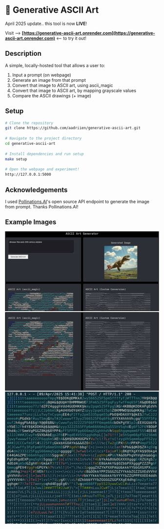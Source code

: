# 🎨 Generative ASCII Art

April 2025 update.. this tool is now **LIVE**!

Visit ——>  **[https://generative-ascii-art.onrender.com](https://generative-ascii-art.onrender.com)**  <—— to try it out!


## Description
A simple, locally-hosted tool that allows a user to:

1. Input a prompt (on webpage)
2. Generate an image from that prompt
3. Convert that image to ASCII art, using ascii_magic
4. Convert that image to ASCII art, by mapping grayscale values
5. Compare the ASCII drawings (+ image)


## Setup

```sh
# Clone the repository
git clone https://github.com/aadriien/generative-ascii-art.git

# Navigate to the project directory
cd generative-ascii-art

# Install dependencies and run setup
make setup

# Open the webpage and experiment!
http://127.0.0.1:5000
```

## Acknowledgements
I used [Pollinations.AI](https://pollinations.ai)'s open source API endpoint to generate the image from prompt. Thanks Pollinations.AI!


## Example Images
![Example image of ASCII webpage tiles](./example-imgs/ascii-tiles.png)
![Example image of ASCII drawing comparisons](./example-imgs/ascii-compare.png)
![Example image of ASCII drawing in terminal](./example-imgs/ascii-terminal.png)



